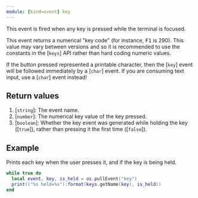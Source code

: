 ```yaml
---
module: [kind=event] key
---
```


<!--
SPDX-FileCopyrightText: 2021 The CC: Tweaked Developers

SPDX-License-Identifier: LicenseRef-CCPL
-->

This event is fired when any key is pressed while the terminal is focused.

This event returns a numerical "key code" (for instance, <kbd>F1</kbd> is 290). This value may vary between versions and
so it is recommended to use the constants in the [`keys`] API rather than hard coding numeric values.

If the button pressed represented a printable character, then the [`key`] event will be followed immediately by a [`char`]
event. If you are consuming text input, use a [`char`] event instead!

## Return values
1. [`string`]: The event name.
2. [`number`]: The numerical key value of the key pressed.
3. [`boolean`]: Whether the key event was generated while holding the key ([`true`]), rather than pressing it the first time ([`false`]).

## Example
Prints each key when the user presses it, and if the key is being held.

```lua
while true do
  local event, key, is_held = os.pullEvent("key")
  print(("%s held=%s"):format(keys.getName(key), is_held))
end
```
